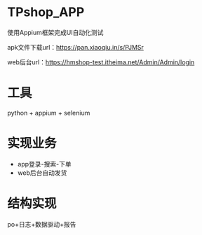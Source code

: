 # TPshop_APP
使用Appium框架完成UI自动化测试

apk文件下载url：https://pan.xiaoqiu.in/s/PJMSr

web后台url：https://hmshop-test.itheima.net/Admin/Admin/login


# 工具
python + appium + selenium


# 实现业务
- app登录-搜索-下单
- web后台自动发货


# 结构实现
po+日志+数据驱动+报告

